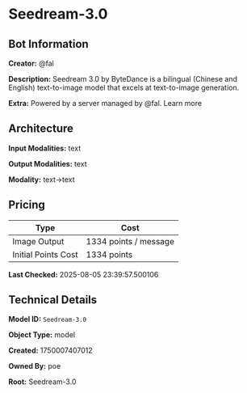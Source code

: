 # Seedream-3.0

## Bot Information

**Creator:** @fal

**Description:** Seedream 3.0 by ByteDance is a bilingual (Chinese and English) text-to-image model that excels at text-to-image generation.

**Extra:** Powered by a server managed by @fal. Learn more


## Architecture

**Input Modalities:** text

**Output Modalities:** text

**Modality:** text->text


## Pricing

| Type | Cost |
|------|------|
| Image Output | 1334 points / message |
| Initial Points Cost | 1334 points |

**Last Checked:** 2025-08-05 23:39:57.500106


## Technical Details

**Model ID:** `Seedream-3.0`

**Object Type:** model

**Created:** 1750007407012

**Owned By:** poe

**Root:** Seedream-3.0
